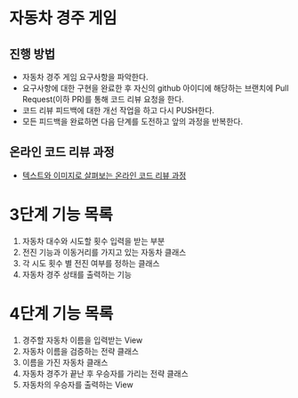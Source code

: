 # 자동차 경주 게임
## 진행 방법
* 자동차 경주 게임 요구사항을 파악한다.
* 요구사항에 대한 구현을 완료한 후 자신의 github 아이디에 해당하는 브랜치에 Pull Request(이하 PR)를 통해 코드 리뷰 요청을 한다.
* 코드 리뷰 피드백에 대한 개선 작업을 하고 다시 PUSH한다.
* 모든 피드백을 완료하면 다음 단계를 도전하고 앞의 과정을 반복한다.

## 온라인 코드 리뷰 과정
* [텍스트와 이미지로 살펴보는 온라인 코드 리뷰 과정](https://github.com/next-step/nextstep-docs/tree/master/codereview)

# 3단계 기능 목록
1. 자동차 대수와 시도할 횟수 입력을 받는 부분
2. 전진 기능과 이동거리를 가지고 있는 자동차 클래스 
3. 각 시도 횟수 별 전진 여부를 정하는 클래스
4. 자동차 경주 상태를 출력하는 기능

# 4단계 기능 목록
1. 경주할 자동차 이름을 입력받는 View
2. 자동차 이름을 검증하는 전략 클래스
3. 이름을 가진 자동차 클래스
4. 자동차 경주가 끝난 후 우승자를 가리는 전략 클래스
5. 자동차의 우승자를 출력하는 View
